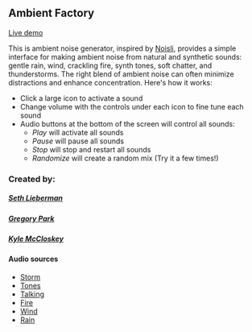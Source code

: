
## Ambient Factory

[Live demo](https://gregoryjpark.github.io/ambient-factory)

This is ambient noise generator, inspired by [Noisli](http://www.noisli.com), provides a simple interface for making ambient noise from natural and synthetic sounds: gentle rain, wind, crackling fire, synth tones, soft chatter, and thunderstorms. The right blend of ambient noise can often minimize distractions and enhance concentration. Here's how it works:

* Click a large icon to activate a sound
* Change volume with the controls under each icon to fine tune each sound
* Audio buttons at the bottom of the screen will control all sounds:
    * _Play_ will activate all sounds 
    * _Pause_ will pause all sounds
    * _Stop_ will stop and restart all sounds
    * _Randomize_ will create a random mix (Try it a few times!)

### Created by:
##### [Seth Lieberman](https://github.com/sethlieberman)
##### [Gregory Park](https://github.com/gregoryjpark)
##### [Kyle McCloskey](https://github.com/kmccloskey)

#### Audio sources

- [Storm](http://www.freesound.org/people/Luftrum/sounds/58859/)
- [Tones](http://www.freesound.org/people/alaupas/sounds/239115/)
- [Talking](http://www.pacdv.com/sounds/ambience_sounds/people-talking.mp3)
- [Fire](http://www.pacdv.com/sounds/ambience_sounds/fire-1.mp3)
- [Wind](http://www.pacdv.com/sounds/ambience_sounds/windy-forest-1.mp3)
- [Rain](http://www.pacdv.com/sounds/ambience_sounds/rain-6.mp3)
